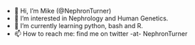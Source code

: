 - 👋 Hi, I’m Mike (@NephronTurner)
- 👀 I’m interested in Nephrology and Human Genetics.
- 🌱 I’m currently learning python, bash and R.
- 📫 How to reach me: find me on twitter -at- NephronTurner

<!---
NephronTurner/NephronTurner is a ✨ special ✨ repository because its `README.md` (this file) appears on your GitHub profile.
You can click the Preview link to take a look at your changes.
--->
